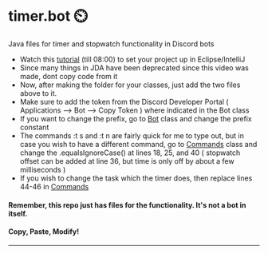 # timer.bot ⏲️
Java files for timer and stopwatch functionality in Discord bots

* Watch this [tutorial](https://www.youtube.com/watch?v=jGrD8AZfTig) (till 08:00) to set your project up in Eclipse/IntelliJ 
* Since many things in JDA have been deprecated since this video was made, dont copy code from it
* Now, after making the folder for your classes, just add the two files above to it. 
* Make sure to add the token from the Discord Developer Portal ( Applications --> Bot --> Copy Token ) where indicated in the Bot class
* If you want to change the prefix, go to [Bot](https://github.com/AkshathRaghav/timer.bot/blob/main/src/Bot.java) class and change the prefix constant 
* The commands :t s and :t n are fairly quick for me to type out, but in case you wish to have a different command, go to [Commands](https://github.com/AkshathRaghav/timer.bot/blob/main/src/Commands.java) class and change the .equalsIgnoreCase() at lines 18, 25, and 40 ( stopwatch offset can be added at line 36, but time is only off by about a few milliseconds )
* If you wish to change the task which the timer does, then replace lines 44-46 in [Commands](https://github.com/AkshathRaghav/timer.bot/blob/main/src/Commands.java) 

#### Remember, this repo just has files for the functionality. It's not a bot in itself. 
#### Copy, Paste, Modify!
<hr>

